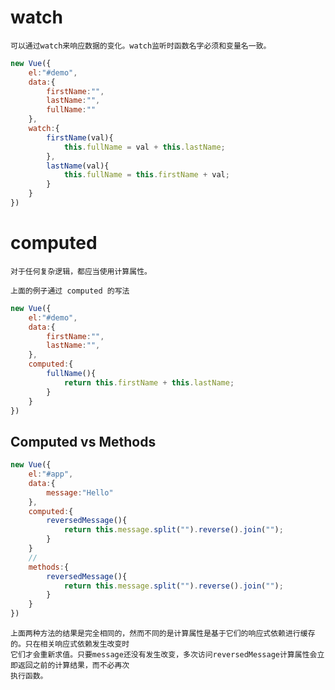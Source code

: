 
# watch

	可以通过watch来响应数据的变化。watch监听时函数名字必须和变量名一致。
	
```js
new Vue({
	el:"#demo",
	data:{
		firstName:"",
		lastName:"",
		fullName:""
	},
	watch:{
		firstName(val){
			this.fullName = val + this.lastName;
		},
		lastName(val){
			this.fullName = this.firstName + val;
		}
	}
})
```
# computed
	
	对于任何复杂逻辑，都应当使用计算属性。
	
	上面的例子通过 computed 的写法
	
```js
new Vue({
	el:"#demo",
	data:{
		firstName:"",
		lastName:"",
	},
	computed:{
		fullName(){
			return this.firstName + this.lastName;
		}
	}
})
```

## Computed vs Methods

```js
new Vue({
	el:"#app",
	data:{
		message:"Hello"
	},
	computed:{
		reversedMessage(){
			return this.message.split("").reverse().join("");
		}
	}
	// 
	methods:{
		reversedMessage(){
			return this.message.split("").reverse().join("");
		}
	}
})
```
	上面两种方法的结果是完全相同的，然而不同的是计算属性是基于它们的响应式依赖进行缓存的。只在相关响应式依赖发生改变时
	它们才会重新求值。只要message还没有发生改变，多次访问reversedMessage计算属性会立即返回之前的计算结果，而不必再次
	执行函数。